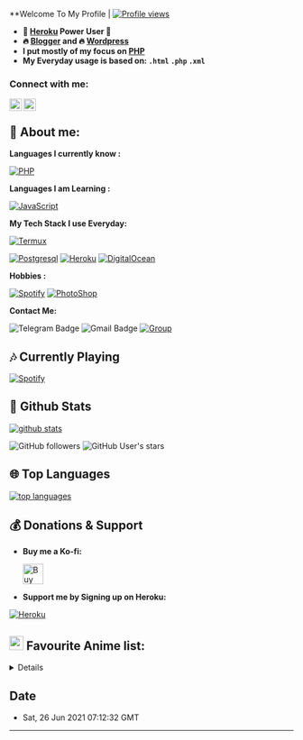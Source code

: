  **Welcome To My Profile | [![Profile views](https://gpvc.arturio.dev/DarrenHue)](https://github.com/DarrenHue)


- **🐋 [Heroku](https://heroku.com) Power User 💪**
- **🔥 [Blogger](https://blogger.com) and 🔥 [Wordpress](https://wordpress.com)**
- **I put mostly of my focus on [PHP](https://php.net)**
- **My Everyday usage is based on: `.html` `.php` `.xml`**

### Connect with me:
[<img align="left" alt="Lutfi | Instagram" width="22px" src="https://cdn.jsdelivr.net/npm/simple-icons@v3/icons/instagram.svg" />][instagram]
[<img align="left" alt="Lutfi | Telegram" width="22px" src="https://cdn.jsdelivr.net/npm/simple-icons@v3/icons/telegram.svg" />][telegram]
<br />


[instagram]: https://instagram.com/im.lutfifarid
[telegram]: https://t.me/DarrenWalters

## 👦 **About me**:

**Languages I currently know :**

[![PHP](https://img.shields.io/badge/-PHP-%232c3e50?style=flat-square&logo=php)](https://php.net)

**Languages I am Learning :**

[![JavaScript](https://img.shields.io/badge/-JavaScript-%232c3e50?style=flat-square&logo=javascript)](https://nodejs.org)

**My Tech Stack I use Everyday:**

[![Termux](https://img.shields.io/badge/-Termux-%232c3e50?style=flat-square&logo=typescript)](https://termux.com)

[![Postgresql](https://img.shields.io/badge/-Postgresql-%232c3e50?style=flat-square&logo=postgresql)](https://postgresql.org)
[![Heroku](https://img.shields.io/badge/-Heroku-purple?style=flat-square&logo=heroku)](https://heroku.com)
[![DigitalOcean](https://img.shields.io/badge/-DigitalOcean-grey?style=flat-square&logo=digitalocean)](https://digitalocean.com)


**Hobbies :**

[![Spotify](https://img.shields.io/badge/-Spotify-%232c3e50?style=flat-square&logo=spotify)](https://spotify.com)
[![PhotoShop](https://img.shields.io/badge/-Facebook-%23007ACC?style=flat-square&logo=facebook)](https://www.facebook.com.)


**Contact Me:**

![Telegram Badge](https://img.shields.io/badge/-Ihsan-1ca0f1?style=flat-square&logo=telegram&logoColor=white&link=https://t.me/RxyMX)
![Gmail Badge](https://img.shields.io/badge/-ihsanzcoki@gmail.com-c14438?style=flat-square&logo=Gmail&logoColor=white&link=mailto:ihsanzcoki@gmail.com)
[![Group](https://img.shields.io/badge/dynamic/json?logo=telegram&label=%40AnimeGrupIndonesia&labelColor=282c34&suffix=+members&color=2CA5E0&query=%24.data.totalSubs&url=https%3A%2F%2Fapi.spencerwoo.com%2Fsubstats%2F%3Fsource%3Dtelegram%26queryKey%3DGrup_Anime_Chat&longCache=true%22)](https://t.me/Grup_Anime_Chat)

##  🎶 **Currently Playing**
[![Spotify](https://spotify.pokurt.me/api/spotify)](https://open.spotify.com/user/31v25ooo3yqa36h5mpctehltg27e)


##  🐙 **Github Stats**

[![github stats](https://github-readme-stats.vercel.app/api?username=UserLazy&show_icons=true&theme=radical)](https://github.com/UserLazy)

![GitHub followers](https://img.shields.io/github/followers/UserLazy?color=aqua&label=Followers&style=for-the-badge)
![GitHub User's stars](https://img.shields.io/github/stars/UserLazy?affiliations=OWNER&color=aqua&style=for-the-badge)

## 🌐 **Top Languages**

[![top languages](https://github-readme-stats.vercel.app/api/top-langs/?username=UserLazy&show_icons=true&theme=radical&layout=compact)](https://github.com/Scroxy-X)


## 💰 **Donations & Support**

- **Buy me a Ko-fi:**

    <a href='https://trakteer.id/Scroxy' target='_blank'><img height='25' style='border:0px;height:36px;' src='https://az743702.vo.msecnd.net/cdn/kofi1.png?v=a&w=144' border='0' alt='Buy Me a Coffee at ko-fi.com' /></a>

- **Support me by Signing up on Heroku:**

[![Heroku](https://img.shields.io/badge/-Heroku-purple?style=flat-square&logo=heroku)](https://heroku.com/)



## <img src="https://i.redd.it/nwu0335ccoz41.png" width="25px"> **Favourite Anime list:**
<details>
<!-- anilist_start-->
 • <a href="https://anilist.co/anime/16498">Shingeki no Kyojin<a><br>
 • <a href="https://anilist.co/anime/21087">One Punch Man<a><br>
 • <a href="https://anilist.co/anime/97668">One Punch Man 2<a><br>
 • <a href="https://anilist.co/anime/21416">One Punch Man OVA<a><br>
 • <a href="https://anilist.co/anime/21355">Re:Zero kara Hajimeru Isekai Seikatsu<a><br>
 • <a href="https://anilist.co/anime/105333">Dr. STONE<a><br>
 • <a href="https://anilist.co/anime/101759">Yakusoku no Neverland<a><br>
 • <a href="https://anilist.co/anime/108725">Yakusoku no Neverland 2<a><br>
 • <a href="https://anilist.co/anime/20853">Aldnoah.Zero 2<a><br>
 • <a href="https://anilist.co/anime/20632">Aldnoah.Zero<a><br>
 • <a href="https://anilist.co/anime/101351">Happy Sugar Life<a><br>
 • <a href="https://anilist.co/anime/226">Elfen Lied<a><br>
 • <a href="https://anilist.co/anime/19603">Fate/stay night: Unlimited Blade Works<a><br>
 • <a href="https://anilist.co/anime/20792">Fate/stay night: Unlimited Blade Works 2nd Season<a><br>
 • <a href="https://anilist.co/anime/356">Fate/stay night<a><br>
 • <a href="https://anilist.co/anime/20791">Fate/stay night [Heaven's Feel] I. presage flower<a><br>
<!-- anilist_end-->
</details>

## **Date**
 - Sat, 26 Jun 2021 07:12:32 GMT

---------------------
